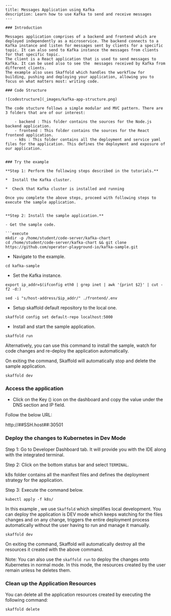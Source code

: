 ```
---
title: Messages Application using Kafka
description: Learn how to use Kafka to send and receive messages
---

### Introduction

Messages application comprises of a backend and frontend which are deployed independently as a microservice. The backend connects to a Kafka instance and listen for messages sent by clients for a specific topic. It can also send to Kafka instance the messages from clients for that specific topic. 
The client is a React application that is used to send messages to Kafka. It can be used also to see the  messages received by Kafka from different clients.
The example also uses Skaffold which handles the workflow for building, pushing and deploying your application, allowing you to focus on what matters most: writing code.

### Code Structure

![codestructure](_images/kafka-app-structure.png)

The code stucture follows a simple modular and MVC pattern. There are 3 folders that are of our interest:

	- backend : This folder contains the sources for the Node.js backend application.
    - frontend : This folder contains the sources for the React frontend application.
    - k8s : This folder contains all the deployment and service yaml files for the application. This defines the deployment and exposure of our application.


### Try the example

**Step 1: Perform the following steps described in the tutorials.**

*  Install the Kafka cluster.

*  Check that Kafka cluster is installed and running

Once you complete the above steps, proceed with following steps to execute the sample application.


**Step 2: Install the sample application.**

- Get the sample code.

```execute
mkdir -p /home/student/code-server/kafka-chart
cd /home/student/code-server/kafka-chart && git clone https://github.com/operator-playground-io/kafka-sample.git
```

- Navigate to the example.

```execute
cd kafka-sample
```

- Set the Kafka instance.

```execute
export ip_addr=$(ifconfig eth0 | grep inet | awk '{print $2}' | cut -f2 -d:)
```
```execute
sed -i "s/host-address/$ip_addr/" ./frontend/.env
```

- Setup skaffold default repository to the local one.
```execute
skaffold config set default-repo localhost:5000
```

- Install and start the sample application. 

```execute
skaffold run
```
Alternatively, you can use this command to install the sample, watch for code changes and re-deploy the application automatically. 

On exiting the command, Skaffold will automatically stop and delete the sample application.

```execute
skaffold dev
```

### Access the application

- Click on the Key () icon on the dashboard and copy the value under the DNS section and IP field.

Follow the below URL: 

http://##SSH.host##:30501


### Deploy the changes to Kubernetes in Dev Mode

Step 1: Go to Developer Dashboard tab. It will provide you with the IDE along with the integrated terminal. 

Step 2: Click on the bottom status bar and select `TERMINAL`.

k8s folder contains all the manifest files and defines the deployment strategy for the application. 

Step 3: Execute the command below. 

```execute
kubectl apply -f k8s/
```

In this example , we use `Skaffold` which simplifies local development. You can deploy the application is DEV mode which keeps watching for the files changes and on any change, triggers the entire deployment process automatically without the user having to run and manage it manually.

```execute
skaffold dev
```

On exiting the command, Skaffold will automatically destroy all the resources it created with the above command.


Note: You can also use the `skaffold run` to deploy the changes onto Kubernetes in normal mode. In this mode, the resources created by the user remain unless he deletes them.

### Clean up the Application Resources

You can delete all the application resources created by executing the following command:

```execute
skaffold delete
```


